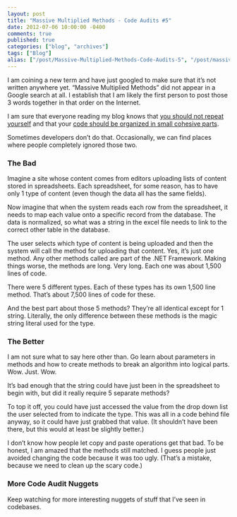 ```yaml
---
layout: post
title: "Massive Multiplied Methods - Code Audits #5"
date: 2012-07-06 10:00:00 -0400
comments: true
published: true
categories: ["blog", "archives"]
tags: ["Blog"]
alias: ["/post/Massive-Multiplied-Methods-Code-Audits-5", "/post/massive-multiplied-methods-code-audits-5"]
---
```

<!-- more -->

<p>I am coining a new term and have just googled to make sure that it’s not written anywhere yet. “Massive Multiplied Methods” did not appear in a Google search at all. I establish that I am likely the first person to post those 3 words together in that order on the Internet.</p>  <p>I am sure that everyone reading my blog knows that <a href="http://deviq.com/most-popular-principles/don-t-repeat-yourself" target="_blank">you should not repeat yourself</a> and that your <a href="http://deviq.com/single-responsibility-principle" target="_blank">code should be organized in small cohesive parts</a>.</p>  <p>Sometimes developers don’t do that. Occasionally, we can find places where people completely ignored those two.</p>  <h3></h3>  <h3>The Bad</h3>  <p>Imagine a site whose content comes from editors uploading lists of content stored in spreadsheets. Each spreadsheet, for some reason, has to have only 1 type of content (even though the data all has the same fields).</p>  <p>Now imagine that when the system reads each row from the spreadsheet, it needs to map each value onto a specific record from the database. The data is normalized, so what was a string in the excel file needs to link to the correct other table in the database.</p>  <p>The user selects which type of content is being uploaded and then the system will call the method for uploading that content. Yes, it’s just one method. Any other methods called are part of the .NET Framework. Making things worse, the methods are long. Very long. Each one was about 1,500 lines of code.</p>  <p>There were 5 different types. Each of these types has its own 1,500 line method. That’s about 7,500 lines of code for these.</p>  <p>And the best part about those 5 methods? They’re all identical except for 1 string. Literally, the only difference between these methods is the magic string literal used for the type.</p>  <h3>The Better</h3>  <p>I am not sure what to say here other than. Go learn about parameters in methods and how to create methods to break an algorithm into logical parts. Wow. Just. Wow.</p>  <p>It’s bad enough that the string could have just been in the spreadsheet to begin with, but did it really require 5 separate methods?</p>  <p>To top it off, you could have just accessed the value from the drop down list the user selected from to indicate the type. This was all in a code behind file anyway, so it could have just grabbed that value. (It shouldn’t have been there, but this would at least be slightly better.)</p>  <p>I don’t know how people let copy and paste operations get that bad. To be honest, I am amazed that the methods still matched. I guess people just avoided changing the code because it was too ugly. (That’s a mistake, because we need to clean up the scary code.)</p>  <h3>More Code Audit Nuggets</h3>  <p>Keep watching for more interesting nuggets of stuff that I’ve seen in codebases.</p>

